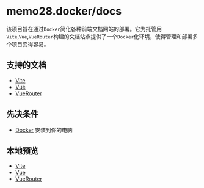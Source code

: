 <!--
 * @Author: @memo28.repo
 * @Date: 2023-12-12 16:33:06
 * @LastEditTime: 2023-12-14 11:49:14
 * @Description: 
 * @FilePath: /docs/README.md
-->
# memo28.docker/docs

该项目旨在通过`Docker`简化各种前端文档网站的部署。它为托管用`Vite`,`Vue`,`VueRouter`构建的文档站点提供了一个`Docker`化环境，使得管理和部署多个项目变得容易。

## 支持的文档

- [Vite](https://vitejs.dev/)
- [Vue](https://vuejs.org/)
- [VueRouter](https://router.vuejs.org/)

## 先决条件

- [Docker](https://www.docker.com/) 安装到你的电脑

## 本地预览

- [Vite](http://localhost:89/vite)
- [Vue](http://localhost:89/vue)
- [VueRouter](http://localhost:89/vueRouter)
